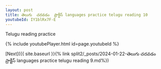 ```yaml
---
layout: post
title: తెలుగు  చదవడం  ప్రాక్టీస్ languages practice telugu reading 10
youtubeId: IY1blRx7F-E
---
```

 
 
Telugu reading practice
 
 
 
 
 


{% include youtubePlayer.html id=page.youtubeId %}
 
[Next]({{ site.baseurl }}{% link  split2/_posts/2024-01-22-తెలుగు  చదవడం  ప్రాక్టీస్ languages practice telugu reading 9.md%})
 
